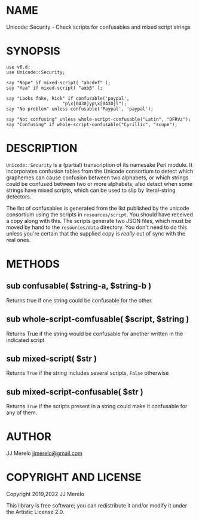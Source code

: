 NAME
====

Unicode::Security - Check scripts for confusables and mixed script strings

SYNOPSIS
========

```perl6
use v6.d;
use Unicode::Security;

say "Nope" if mixed-script( "abcdef" );
say "Yea" if mixed-script( "aαbβ" );

say "Looks fake, Rick" if confusable('paypal',
				     "p\x[0430]yp\x[0430]l");
say "No problem" unless confusable('Paypal', 'paypal');

say "Not confusing" unless whole-script-confusable("Latin", "DFRVz");
say "Confusing" if whole-script-confusable("Cyrillic", "scope");
```

DESCRIPTION
===========

`Unicode::Security` is a (partial) transcription of its namesake Perl
module. It incorporates confusion tables from the Unicode consortium
to detect which graphemes can cause confusion between two alphabets,
or which strings could be confused between two or more alphabets; also
detect when some strings have mixed scripts, which can be used to slip
by literal-string detectors.

The list of confusables is generated from the list published by the
unicode consortium using the scripts in `resources/script`. You should
have received a copy along with this. The scripts generate two JSON
files, which must be moved by hand to the `resources/data`
directory. You don't need to do this unless you're certain that the
supplied copy is *really* out of sync with the real ones.

METHODS
=======

sub confusable( $string-a, $string-b )
--------------------------------------

Returns true if one string could be confusable for the other.

sub whole-script-comfusable( $script, $string )
-----------------------------------------------

Returns True if the string would be confusable for another written in the indicated script

sub mixed-script( $str )
------------------------

Returns `True` if the string includes several scripts, `False` otherwise

sub mixed-script-confusable( $str )
-----------------------------------

Returns `True` if the scripts present in a string could make it
confusable for any of them.

AUTHOR
======

JJ Merelo <jjmerelo@gmail.com>

COPYRIGHT AND LICENSE
=====================

Copyright 2019,2022 JJ Merelo

This library is free software; you can redistribute it and/or modify it under the Artistic License 2.0.

